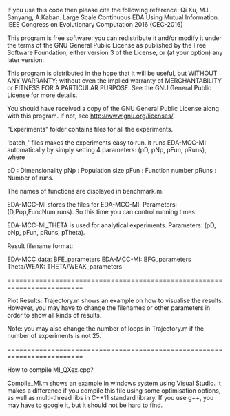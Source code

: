 If you use this code then please cite the following reference: 
Qi Xu, M.L. Sanyang, A.Kaban. Large Scale Continuous EDA Using Mutual Information. IEEE Congress on Evolutionary Computation 2016 (CEC-2016)


This program is free software: you can redistribute it and/or modify it under the terms of the GNU General Public License as published by the Free Software Foundation, either version 3 of the License, or (at your option) any later version.

This program is distributed in the hope that it will be useful, but WITHOUT ANY WARRANTY; without even the implied warranty of MERCHANTABILITY or FITNESS FOR A PARTICULAR PURPOSE. See the GNU General Public License for more details.

You should have received a copy of the GNU General Public License along with this program. If not, see <http://www.gnu.org/licenses/>.

"Experiments" folder contains files for all the experiments.
 
'batch_' files makes the experiments easy to run. it runs EDA-MCC-MI automatically by simply setting 4 parameters: (pD, pNp, pFun, pRuns), where

  pD    : Dimensionality
  pNp   : Population size
  pFun  : Function number
  pRuns : Number of runs.

The names of functions are displayed in benchmark.m.

EDA-MCC-MI stores the files for EDA-MCC-MI. Parameters: (D,Pop,FuncNum,runs). So this time you can control running times.

EDA-MCC-MI_THETA is used for analytical experiments. Parameters: (pD, pNp, pFun, pRuns, pTheta).


Result filename format:

EDA-MCC data: BFE_parameters
EDA-MCC-MI:   BFG_parameters
Theta/WEAK:   THETA/WEAK_parameters

=========================================================================

Plot Results: Trajectory.m shows an example on how to visualise the results. However, you may have to change the filenames or other parameters in order to show all kinds of results.

Note: you may also change the number of loops in Trajectory.m if the number of experiments is not 25.

=========================================================================

How to compile MI_QXex.cpp?

Compile_MI.m shows an example in windows system using Visual Studio. It makes a difference if you compile this file using some optimisation options, as well as multi-thread libs in C++11 standard library. If you use g++, you may have to google it, but it should not be hard to find.

